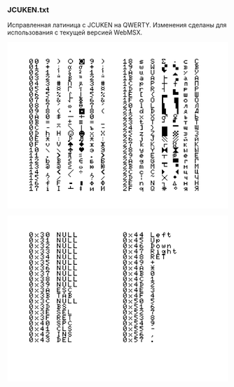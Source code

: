 
### JCUKEN.txt
Исправленная латиница с JCUKEN на QWERTY. Изменения сделаны для использования с текущей версией WebMSX.

![Таблица, часть 1](JCUKEN_1.png)

![Таблица, часть 2](JCUKEN_2.png)
